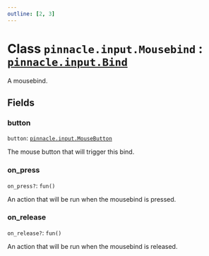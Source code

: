 ```yaml
---
outline: [2, 3]
---
```


# Class `pinnacle.input.Mousebind` : <code><a href="/lua-reference/main/classes/pinnacle.input.Bind">pinnacle.input.Bind</a></code>


A mousebind.

## Fields

### button

`button`: <code><a href="/lua-reference/main/enums/pinnacle.input.MouseButton">pinnacle.input.MouseButton</a></code>

The mouse button that will trigger this bind.

### on_press <Badge type="danger" text="nullable" />

`on_press?`: <code>fun()</code>

An action that will be run when the mousebind is pressed.

### on_release <Badge type="danger" text="nullable" />

`on_release?`: <code>fun()</code>

An action that will be run when the mousebind is released.


